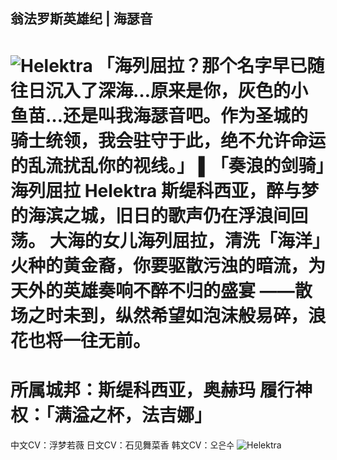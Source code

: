 ## 翁法罗斯英雄纪 | 海瑟音
![Helektra](https://upload-bbs.miyoushe.com/upload/2025/06/16/288909600/26ba7f3c6ec2033446756941c6073948_2876191533171904903.png)
「海列屈拉？那个名字早已随往日沉入了深海…原来是你，灰色的小鱼苗…还是叫我海瑟音吧。作为圣城的骑士统领，我会驻守于此，绝不允许命运的乱流扰乱你的视线。」
▌「奏浪的剑骑」海列屈拉 Helektra
斯缇科西亚，醉与梦的海滨之城，旧日的歌声仍在浮浪间回荡。
大海的女儿海列屈拉，清洗「海洋」火种的黄金裔，你要驱散污浊的暗流，为天外的英雄奏响不醉不归的盛宴
——散场之时未到，纵然希望如泡沫般易碎，浪花也将一往无前。
==========
所属城邦：斯缇科西亚，奥赫玛
履行神权：「满溢之杯，法吉娜」
==========
中文CV：浮梦若薇
日文CV：石见舞菜香
韩文CV：오은수
![Helektra](https://upload-bbs.miyoushe.com/upload/2025/06/16/288909600/445e1d70abe06bc00dbb816a5e5dfef1_1944050212973153058.png)